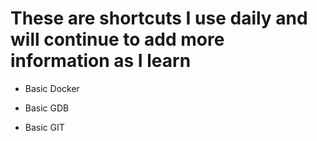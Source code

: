# These are shortcuts I use daily and will continue to add more information as I learn

- Basic Docker


- Basic GDB


- Basic GIT

